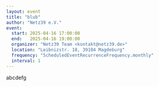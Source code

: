 ```yaml
---
layout: event
title: "blub"
author: "Netz39 e.V." 
event:
  start: 2025-04-16 17:00:00 
  end:   2025-04-16 19:00:00 
  organizer: "Netz39 Team <kontakt@netz39.de>" 
  location: "Leibnizstr. 18, 39104 Magdeburg"
  frequency: "ScheduledEventRecurrenceFrequency.monthly"
  interval: 1
---
```

<!-- event imported from discord manual changes may be overwritten -->
abcdefg